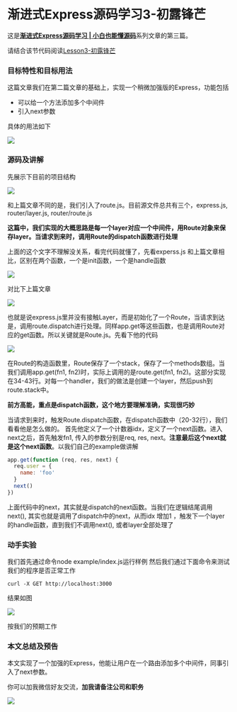 # 渐进式Express源码学习3-初露锋芒

这是[**渐进式Express源码学习 | 小白也能懂源码**](https://github.com/sunkuo/grow-to-express)系列文章的第三篇。

请结合该节代码阅读[Lesson3-初露锋芒](https://github.com/sunkuo/grow-to-express/tree/master/Lesson3-%E5%88%9D%E9%9C%B2%E9%94%8B%E8%8A%92)

### 目标特性和目标用法

这篇文章我们在第二篇文章的基础上，实现一个稍微加强版的Express，功能包括

- 可以给一个方法添加多个中间件
- 引入next参数

具体的用法如下

![](http://oyo14vy95.bkt.clouddn.com/17-12-4/58000746.jpg)

### 源码及讲解
先展示下目前的项目结构

![](http://oyo14vy95.bkt.clouddn.com/17-12-4/45257830.jpg)

和上篇文章不同的是，我们引入了route.js。目前源文件总共有三个，express.js, router/layer.js, router/route.js

**这篇中，我们实现的大概思路是每一个layer对应一个中间件，用Route对象来保存layer。当请求到来时，调用Route的dispatch函数进行处理**

上面的这个文字不理解没关系，看完代码就懂了，先看experss.js
和上篇文章相比，区别在两个函数，一个是init函数，一个是handle函数

![](http://oyo14vy95.bkt.clouddn.com/17-12-4/22848156.jpg)

对比下上篇文章

![](http://oyo14vy95.bkt.clouddn.com/17-12-4/27111899.jpg)

也就是说express.js里并没有接触Layer，而是初始化了一个Route，当请求到达是，调用route.dispatch进行处理。同样app.get等这些函数，也是调用Route对应的get函数。所以关键就是Route.js。先看下他的代码

![](http://oyo14vy95.bkt.clouddn.com/17-12-4/48037041.jpg)

在Route的构造函数里，Route保存了一个stack，保存了一个methods数组。当我们调用app.get(fn1, fn2)时，实际上调用的是route.get(fn1, fn2)。这部分实现在34-43行。对每一个handler，我们的做法是创建一个layer，然后push到route.stack中。

**前方高能，重点是dispatch函数，这个地方要理解准确，实现很巧妙**

当请求到来时，触发Route.dispatch函数，在dispatch函数中（20-32行），我们看看他是怎么做的。
首先他定义了一个计数器idx，定义了一个next函数。进入next之后，首先触发fn1, 传入的参数分别是req, res, next。**注意最后这个next就是这个next函数**。以我们自己的example做讲解

```javascript
app.get(function (req, res, next) {
  req.user = {
    name: 'foo'
  }
  next()
})
```

上面代码中的next，其实就是dispatch的next函数。当我们在逻辑结尾调用next(), 其实也就是调用了dispatch中的next，从而idx 增加1 ，触发下一个layer的handle函数，直到我们不调用next(), 或者layer全部处理了

### 动手实验
我们首先通过命令node example/index.js运行样例
然后我们通过下面命令来测试我们的程序是否正常工作

```shell
curl -X GET http://localhost:3000
```

结果如图

![](http://oyo14vy95.bkt.clouddn.com/17-12-4/33811335.jpg)

按我们的预期工作

### 本文总结及预告
本文实现了一个加强的Express，他能让用户在一个路由添加多个中间件，同事引入了next参数。

你可以加我微信好友交流，**加我请备注公司和职务**

![](http://oyo14vy95.bkt.clouddn.com/17-12-4/99218404.jpg)